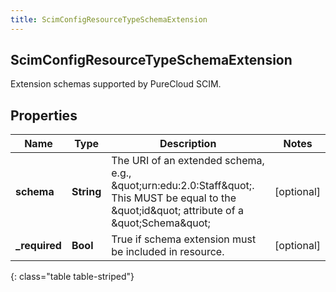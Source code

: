 ```yaml
---
title: ScimConfigResourceTypeSchemaExtension
---
```

## ScimConfigResourceTypeSchemaExtension
Extension schemas supported by PureCloud SCIM.

## Properties

|Name | Type | Description | Notes|
|------------ | ------------- | ------------- | -------------|
| **schema** | **String** | The URI of an extended schema, e.g., \&quot;urn:edu:2.0:Staff\&quot;.  This MUST be equal to the \&quot;id\&quot; attribute of a \&quot;Schema\&quot; | [optional] |
| **_required** | **Bool** | True if schema extension must be included in resource. | [optional] |
{: class="table table-striped"}


